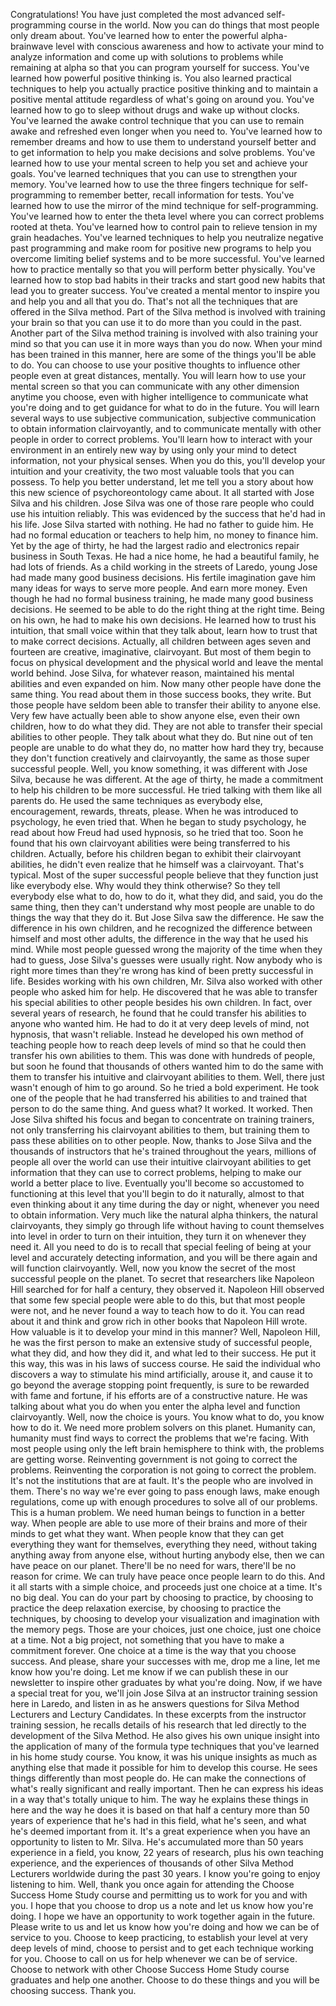Congratulations! You have just completed the most advanced self-programming course in the world.
Now you can do things that most people only dream about.
You've learned how to enter the powerful alpha-brainwave level with conscious awareness
and how to activate your mind to analyze information and come up with solutions to problems while remaining at alpha
so that you can program yourself for success.
You've learned how powerful positive thinking is.
You also learned practical techniques to help you actually practice positive thinking
and to maintain a positive mental attitude regardless of what's going on around you.
You've learned how to go to sleep without drugs and wake up without clocks.
You've learned the awake control technique that you can use to remain awake and refreshed even longer when you need to.
You've learned how to remember dreams and how to use them to understand yourself better and to get information
to help you make decisions and solve problems.
You've learned how to use your mental screen to help you set and achieve your goals.
You've learned techniques that you can use to strengthen your memory.
You've learned how to use the three fingers technique for self-programming to remember better, recall information for tests.
You've learned how to use the mirror of the mind technique for self-programming.
You've learned how to enter the theta level where you can correct problems rooted at theta.
You've learned how to control pain to relieve tension in my grain headaches.
You've learned techniques to help you neutralize negative past programming
and make room for positive new programs to help you overcome limiting belief systems and to be more successful.
You've learned how to practice mentally so that you will perform better physically.
You've learned how to stop bad habits in their tracks and start good new habits that lead you to greater success.
You've created a mental mentor to inspire you and help you and all that you do.
That's not all the techniques that are offered in the Silva method.
Part of the Silva method is involved with training your brain so that you can use it to do more than you could in the past.
Another part of the Silva method training is involved with also training your mind so that you can use it in more ways than you do now.
When your mind has been trained in this manner, here are some of the things you'll be able to do.
You can choose to use your positive thoughts to influence other people even at great distances, mentally.
You will learn how to use your mental screen so that you can communicate with any other dimension anytime you choose,
even with higher intelligence to communicate what you're doing and to get guidance for what to do in the future.
You will learn several ways to use subjective communication, subjective communication to obtain information clairvoyantly,
and to communicate mentally with other people in order to correct problems.
You'll learn how to interact with your environment in an entirely new way by using only your mind to detect information, not your physical senses.
When you do this, you'll develop your intuition and your creativity, the two most valuable tools that you can possess.
To help you better understand, let me tell you a story about how this new science of psychoreontology came about.
It all started with Jose Silva and his children.
Jose Silva was one of those rare people who could use his intuition reliably. This was evidenced by the success that he'd had in his life.
Jose Silva started with nothing. He had no father to guide him. He had no formal education or teachers to help him, no money to finance him.
Yet by the age of thirty, he had the largest radio and electronics repair business in South Texas. He had a nice home, he had a beautiful family, he had lots of friends.
As a child working in the streets of Laredo, young Jose had made many good business decisions. His fertile imagination gave him many ideas for ways to serve more people.
And earn more money. Even though he had no formal business training, he made many good business decisions. He seemed to be able to do the right thing at the right time.
Being on his own, he had to make his own decisions. He learned how to trust his intuition, that small voice within that they talk about, learn how to trust that to make correct decisions.
Actually, all children between ages seven and fourteen are creative, imaginative, clairvoyant. But most of them begin to focus on physical development and the physical world and leave the mental world behind.
Jose Silva, for whatever reason, maintained his mental abilities and even expanded on him.
Now many other people have done the same thing. You read about them in those success books, they write. But those people have seldom been able to transfer their ability to anyone else.
Very few have actually been able to show anyone else, even their own children, how to do what they did. They are not able to transfer their special abilities to other people.
They talk about what they do. But nine out of ten people are unable to do what they do, no matter how hard they try, because they don't function creatively and clairvoyantly, the same as those super successful people.
Well, you know something, it was different with Jose Silva, because he was different. At the age of thirty, he made a commitment to help his children to be more successful.
He tried talking with them like all parents do. He used the same techniques as everybody else, encouragement, rewards, threats, please. When he was introduced to psychology, he even tried that.
When he began to study psychology, he read about how Freud had used hypnosis, so he tried that too.
Soon he found that his own clairvoyant abilities were being transferred to his children.
Actually, before his children began to exhibit their clairvoyant abilities, he didn't even realize that he himself was a clairvoyant.
That's typical. Most of the super successful people believe that they function just like everybody else. Why would they think otherwise?
So they tell everybody else what to do, how to do it, what they did, and said, you do the same thing, then they can't understand why most people are unable to do things the way that they do it.
But Jose Silva saw the difference. He saw the difference in his own children, and he recognized the difference between himself and most other adults, the difference in the way that he used his mind.
While most people guessed wrong the majority of the time when they had to guess, Jose Silva's guesses were usually right.
Now anybody who is right more times than they're wrong has kind of been pretty successful in life.
Besides working with his own children, Mr. Silva also worked with other people who asked him for help. He discovered that he was able to transfer his special abilities to other people besides his own children.
In fact, over several years of research, he found that he could transfer his abilities to anyone who wanted him.
He had to do it at very deep levels of mind, not hypnosis, that wasn't reliable.
Instead he developed his own method of teaching people how to reach deep levels of mind so that he could then transfer his own abilities to them.
This was done with hundreds of people, but soon he found that thousands of others wanted him to do the same with them to transfer his intuitive and clairvoyant abilities to them.
Well, there just wasn't enough of him to go around. So he tried a bold experiment. He took one of the people that he had transferred his abilities to and trained that person to do the same thing.
And guess what? It worked. It worked. Then Jose Silva shifted his focus and began to concentrate on training trainers, not only transferring his clairvoyant abilities to them, but training them to pass these abilities on to other people.
Now, thanks to Jose Silva and the thousands of instructors that he's trained throughout the years, millions of people all over the world can use their intuitive clairvoyant abilities to get information that they can use to correct problems, helping to make our world a better place to live.
Eventually you'll become so accustomed to functioning at this level that you'll begin to do it naturally, almost to that even thinking about it any time during the day or night, whenever you need to obtain information.
Very much like the natural alpha thinkers, the natural clairvoyants, they simply go through life without having to count themselves into level in order to turn on their intuition, they turn it on whenever they need it.
All you need to do is to recall that special feeling of being at your level and accurately detecting information, and you will be there again and will function clairvoyantly.
Well, now you know the secret of the most successful people on the planet. To secret that researchers like Napoleon Hill searched for for half a century, they observed it. Napoleon Hill observed that some few special people were able to do this,
but that most people were not, and he never found a way to teach how to do it. You can read about it and think and grow rich in other books that Napoleon Hill wrote.
How valuable is it to develop your mind in this manner? Well, Napoleon Hill, he was the first person to make an extensive study of successful people, what they did, and how they did it, and what led to their success.
He put it this way, this was in his laws of success course. He said the individual who discovers a way to stimulate his mind artificially, arouse it, and cause it to go beyond the average stopping point frequently, is sure to be rewarded with fame and fortune, if his efforts are of a constructive nature.
He was talking about what you do when you enter the alpha level and function clairvoyantly.
Well, now the choice is yours. You know what to do, you know how to do it.
We need more problem solvers on this planet. Humanity can, humanity must find ways to correct the problems that we're facing.
With most people using only the left brain hemisphere to think with, the problems are getting worse.
Reinventing government is not going to correct the problems. Reinventing the corporation is not going to correct the problem. It's not the institutions that are at fault. It's the people who are involved in them.
There's no way we're ever going to pass enough laws, make enough regulations, come up with enough procedures to solve all of our problems. This is a human problem.
We need human beings to function in a better way. When people are able to use more of their brains and more of their minds to get what they want.
When people know that they can get everything they want for themselves, everything they need, without taking anything away from anyone else, without hurting anybody else, then we can have peace on our planet.
There'll be no need for wars, there'll be no reason for crime. We can truly have peace once people learn to do this.
And it all starts with a simple choice, and proceeds just one choice at a time. It's no big deal. You can do your part by choosing to practice, by choosing to practice the deep relaxation exercise, by choosing to practice the techniques, by choosing to develop your visualization and imagination with the memory pegs.
Those are your choices, just one choice, just one choice at a time. Not a big project, not something that you have to make a commitment forever. One choice at a time is the way that you choose success.
And please, share your successes with me, drop me a line, let me know how you're doing. Let me know if we can publish these in our newsletter to inspire other graduates by what you're doing.
Now, if we have a special treat for you, we'll join Jose Silva at an instructor training session here in Laredo, and listen in as he answers questions for Silva Method Lecturers and Lectury Candidates.
In these excerpts from the instructor training session, he recalls details of his research that led directly to the development of the Silva Method.
He also gives his own unique insight into the application of many of the formula type techniques that you've learned in his home study course. You know, it was his unique insights as much as anything else that made it possible for him to develop this course.
He sees things differently than most people do. He can make the connections of what's really significant and really important. Then he can express his ideas in a way that's totally unique to him.
The way he explains these things in here and the way he does it is based on that half a century more than 50 years of experience that he's had in this field, what he's seen, and what he's deemed important from it.
It's a great experience when you have an opportunity to listen to Mr. Silva.
He's accumulated more than 50 years experience in a field, you know, 22 years of research, plus his own teaching experience, and the experiences of thousands of other Silva Method Lecturers worldwide during the past 30 years.
I know you're going to enjoy listening to him.
Well, thank you once again for attending the Choose Success Home Study course and permitting us to work for you and with you.
I hope that you choose to drop us a note and let us know how you're doing. I hope we have an opportunity to work together again in the future.
Please write to us and let us know how you're doing and how we can be of service to you.
Choose to keep practicing, to establish your level at very deep levels of mind, choose to persist and to get each technique working for you.
Choose to call on us for help whenever we can be of service. Choose to network with other Choose Success Home Study course graduates and help one another.
Choose to do these things and you will be choosing success.
Thank you.

